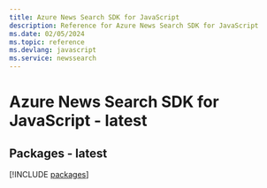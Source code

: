 ```yaml
---
title: Azure News Search SDK for JavaScript
description: Reference for Azure News Search SDK for JavaScript
ms.date: 02/05/2024
ms.topic: reference
ms.devlang: javascript
ms.service: newssearch
---
```

# Azure News Search SDK for JavaScript - latest
## Packages - latest
[!INCLUDE [packages](news-search-index.md)]